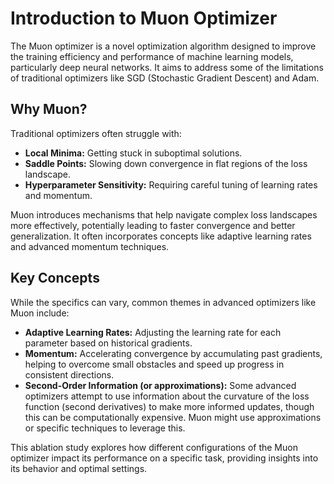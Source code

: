 # Introduction to Muon Optimizer

The Muon optimizer is a novel optimization algorithm designed to improve the training efficiency and performance of machine learning models, particularly deep neural networks. It aims to address some of the limitations of traditional optimizers like SGD (Stochastic Gradient Descent) and Adam.

## Why Muon?

Traditional optimizers often struggle with:
*   **Local Minima:** Getting stuck in suboptimal solutions.
*   **Saddle Points:** Slowing down convergence in flat regions of the loss landscape.
*   **Hyperparameter Sensitivity:** Requiring careful tuning of learning rates and momentum.

Muon introduces mechanisms that help navigate complex loss landscapes more effectively, potentially leading to faster convergence and better generalization. It often incorporates concepts like adaptive learning rates and advanced momentum techniques.

## Key Concepts

While the specifics can vary, common themes in advanced optimizers like Muon include:
*   **Adaptive Learning Rates:** Adjusting the learning rate for each parameter based on historical gradients.
*   **Momentum:** Accelerating convergence by accumulating past gradients, helping to overcome small obstacles and speed up progress in consistent directions.
*   **Second-Order Information (or approximations):** Some advanced optimizers attempt to use information about the curvature of the loss function (second derivatives) to make more informed updates, though this can be computationally expensive. Muon might use approximations or specific techniques to leverage this.

This ablation study explores how different configurations of the Muon optimizer impact its performance on a specific task, providing insights into its behavior and optimal settings.
